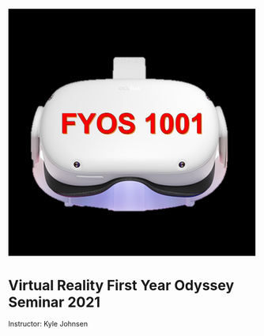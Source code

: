 ![Cool VR FYOS Logo](fyos.png?raw=true)
# Virtual Reality First Year Odyssey Seminar 2021
Instructor: Kyle Johnsen




 
